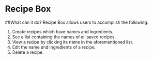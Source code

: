 # Recipe Box
##What can it do?
Recipe Box allows users to accomplish the following:

1. Create recipes which have names and ingredients.
2. See a list containing the names of all saved recipes.
3. View a recipe by clicking its name in the aforementioned list.
4. Edit the name and ingredients of a recipe.
5. Delete a recipe.
